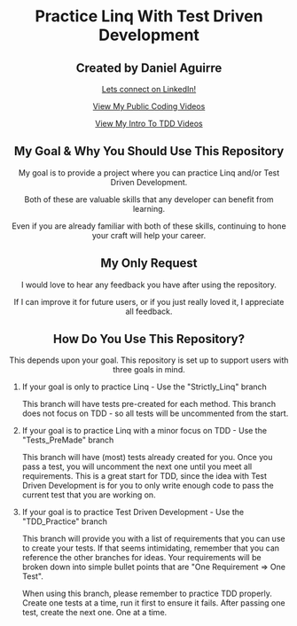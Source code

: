 
<h1 align="center"> Practice Linq With Test Driven Development </h1>

<h2 align="center"> Created by Daniel Aguirre </h2>
<p align="center"><a href="https://www.linkedin.com/in/daniel-aguirre-/">Lets connect on LinkedIn!</a></p>
<p align="center"><a href="https://drive.google.com/drive/folders/1O9n09P9O6YiDrPapbquSuq5WP0J4jGeP?usp=sharing">View My Public Coding Videos</a></p>
<p align="center"><a href="https://drive.google.com/drive/folders/1OU6cIBteGs50pT0EFf69pdqEK1m53bAZ?usp=sharing">View My Intro To TDD Videos</a></p>

<h2 align="center"> My Goal & Why You Should Use This Repository </h2>
<p align="center"> My goal is to provide a project where you can practice Linq and/or Test Driven Development. </p>
<p align="center"> Both of these are valuable skills that any developer can benefit from learning.</p>
<p align="center"> Even if you are already familiar with both of these skills, continuing to hone your craft will help your career.</p>

<h2 align="center"> My Only Request </h2>
<p align="center"> I would love to hear any feedback you have after using the repository. </p>
<p align="center"> If I can improve it for future users, or if you just really loved it, I appreciate all feedback. </p>

<h2 align="center"> How Do You Use This Repository? </h2>
<p align="center"> This depends upon your goal. This repository is set up to support users with three goals in mind.</p>
<p align="center"><ol>
<li margin-inline: 10px>If your goal is only to practice Linq - Use the "Strictly_Linq" branch</li>
<p margin-inline: 10px>This branch will have tests pre-created for each method. This branch does not focus on TDD - so all tests will be uncommented from the start.</p>
<li margin-inline: 10px>If your goal is to practice Linq with a minor focus on TDD - Use the "Tests_PreMade" branch</li>
<p margin-inline: 10px>This branch will have (most) tests already created for you. Once you pass a test, you will uncomment the next one until you meet all requirements. This is a great start for TDD, since the idea with Test Driven Development is for you to only write enough code to pass the current test that you are working on.</p>
<li margin-inline: 10px>If your goal is to practice Test Driven Development - Use the "TDD_Practice" branch</li>
<p margin-inline: 10px>This branch will provide you with a list of requirements that you can use to create your tests. If that seems intimidating, remember that you can reference the other branches for ideas. Your requirements will be broken down into simple bullet points that are "One Requirement => One Test".</p>
<p margin-inline: 10px>When using this branch, please remember to practice TDD properly. Create one tests at a time, run it first to ensure it fails. After passing one test, create the next one. One at a time.</p>
</ol><p>
